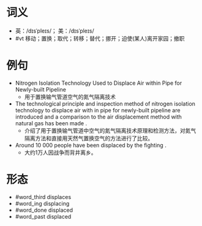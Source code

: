 # 词义
- 英：/dɪsˈpleɪs/； 美：/dɪsˈpleɪs/
- #vt 移动；置换；取代；转移；替代；挪开；迫使(某人)离开家园；撤职
# 例句
- Nitrogen Isolation Technology Used to Displace Air within Pipe for Newly-built Pipeline
	- 用于置换输气管道空气的氮气隔离技术
- The technological principle and inspection method of nitrogen isolation technology to displace air with in pipe for newly-built pipeline are introduced and a comparison to the air displacement method with natural gas has been made .
	- 介绍了用于置换输气管道中空气的氮气隔离技术原理和检测方法，对氮气隔离方法和直接用天然气置换空气的方法进行了比较。
- Around 10 000 people have been displaced by the fighting .
	- 大约1万人因战争而背井离乡。
# 形态
- #word_third displaces
- #word_ing displacing
- #word_done displaced
- #word_past displaced
